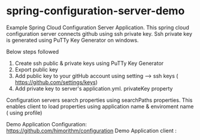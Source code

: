 # spring-configuration-server-demo

Example Spring Cloud Configuration Server Application.  This spring cloud configuration server connects github using ssh private key.  Ssh private key is generated using PuTTy Key Generator on windows. 

Below steps followed

1) Create ssh public & private keys using PuTTy Key Generator
2) Export public key 
3) Add public key to your gitHub account using setting --> ssh keys ( https://github.com/settings/keys)
3) Add private key to server's application.yml. privateKey property

Configuration servers search properties using searchPaths properties. This enables client to load properties using application name & enviroment name ( using profile)

Demo Application Configuration: https://github.com/himorithm/configuration
Demo Application client : 

